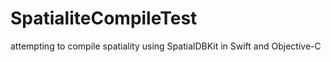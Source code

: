 # SpatialiteCompileTest
attempting to compile spatiality using SpatialDBKit in Swift and Objective-C
